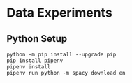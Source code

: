 # Data Experiments

## Python Setup

```(shell)
python -m pip install --upgrade pip
pip install pipenv
pipenv install
pipenv run python -m spacy download en
```
